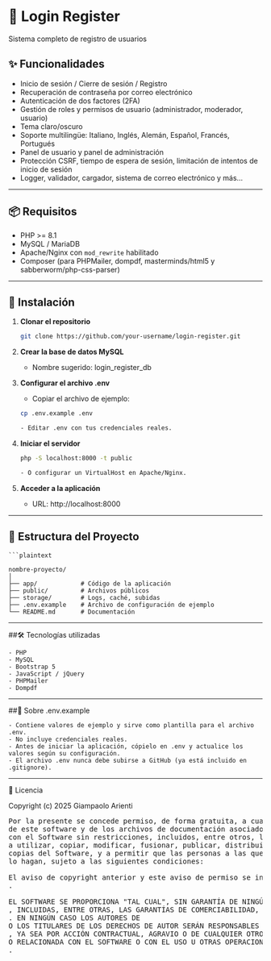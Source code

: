 # 📌 Login Register

Sistema completo de registro de usuarios

## ✨ Funcionalidades

- Inicio de sesión / Cierre de sesión / Registro
- Recuperación de contraseña por correo electrónico
- Autenticación de dos factores (2FA)
- Gestión de roles y permisos de usuario (administrador, moderador, usuario)
- Tema claro/oscuro
- Soporte multilingüe: Italiano, Inglés, Alemán, Español, Francés, Portugués
- Panel de usuario y panel de administración
- Protección CSRF, tiempo de espera de sesión, limitación de intentos de inicio de sesión
- Logger, validador, cargador, sistema de correo electrónico y más...

---

## 📦 Requisitos

- PHP >= 8.1
- MySQL / MariaDB
- Apache/Nginx con `mod_rewrite` habilitado
- Composer (para PHPMailer, dompdf, masterminds/html5 y sabberworm/php-css-parser)

---

## 🚀 Instalación

1. **Clonar el repositorio**
   ```bash
   git clone https://github.com/your-username/login-register.git
   
2. **Crear la base de datos MySQL**
	
	- Nombre sugerido: login_register_db
	
3. **Configurar el archivo .env**
	
	- Copiar el archivo de ejemplo:
	
	```bash
	cp .env.example .env

	- Editar .env con tus credenciales reales.
	
4. **Iniciar el servidor**
	
	```bash
	php -S localhost:8000 -t public

	- O configurar un VirtualHost en Apache/Nginx.
	
5. **Acceder a la aplicación**

	 - URL: http://localhost:8000

---

## 📄 Estructura del Proyecto

	```plaintext

	nombre-proyecto/
	│
	├── app/            # Código de la aplicación
	├── public/         # Archivos públicos
	├── storage/        # Logs, caché, subidas
	├── .env.example    # Archivo de configuración de ejemplo
	└── README.md       # Documentación


---

##🛠 Tecnologías utilizadas

	- PHP
	- MySQL
	- Bootstrap 5
	- JavaScript / jQuery
	- PHPMailer
	- Dompdf

---

##📄 Sobre .env.example

	- Contiene valores de ejemplo y sirve como plantilla para el archivo .env.
	- No incluye credenciales reales.
	- Antes de iniciar la aplicación, cópielo en .env y actualice los valores según su configuración.
	- El archivo .env nunca debe subirse a GitHub (ya está incluido en .gitignore).

---

🧾 Licencia

Copyright (c) 2025 Giampaolo Arienti

<pre>Por la presente se concede permiso, de forma gratuita, a cualquier persona que obtenga una copia
de este software y de los archivos de documentación asociados (el "Software"), para tratar
con el Software sin restricciones, incluidos, entre otros, los derechos
a utilizar, copiar, modificar, fusionar, publicar, distribuir, sublicenciar y/o vender
copias del Software, y a permitir que las personas a las que se proporcione el Software
lo hagan, sujeto a las siguientes condiciones:

El aviso de copyright anterior y este aviso de permiso se incluirán en todas las copias o partes sustanciales del Software de
.

EL SOFTWARE SE PROPORCIONA "TAL CUAL", SIN GARANTÍA DE NINGÚN TIPO, EXPRESA O IMPLÍCITA
, INCLUIDAS, ENTRE OTRAS, LAS GARANTÍAS DE COMERCIABILIDAD, IDONEIDAD PARA UN FIN DETERMINADO Y NO INFRACCIÓN DE
. EN NINGÚN CASO LOS AUTORES DE
O LOS TITULARES DE LOS DERECHOS DE AUTOR SERÁN RESPONSABLES DE NINGUNA RECLAMACIÓN, DAÑO U OTRA RESPONSABILIDAD DE
, YA SEA POR ACCIÓN CONTRACTUAL, AGRAVIO O DE CUALQUIER OTRO TIPO, DERIVADA DE,
O RELACIONADA CON EL SOFTWARE O CON EL USO U OTRAS OPERACIONES CON EL SOFTWARE
.</pre>